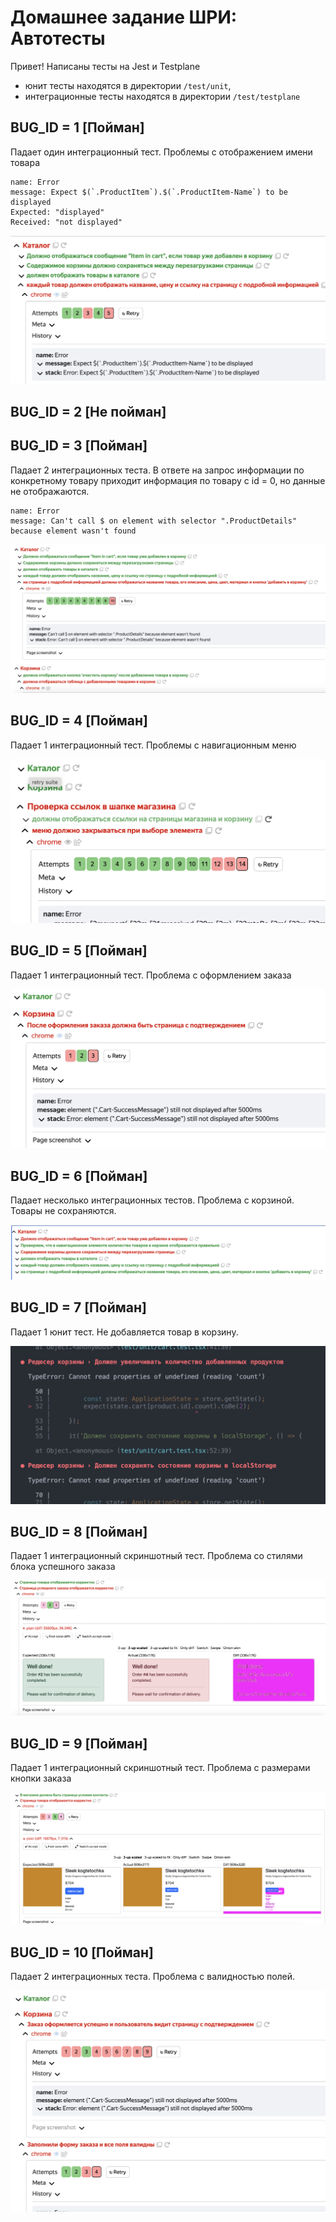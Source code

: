 # Домашнее задание ШРИ: Автотесты

Привет! Написаны тесты на Jest и Testplane

- юнит тесты находятся в директории `/test/unit`, 
- интеграционные тесты находятся в директории `/test/testplane`

## BUG_ID = 1 [Пойман]

Падает один интеграционный тест. Проблемы с отображением имени товара

```
name: Error
message: Expect $(`.ProductItem`).$(`.ProductItem-Name`) to be displayed
Expected: "displayed"
Received: "not displayed"
``` 

![скриншот ошибки из testplane gui](./screenshots/image.png)

## BUG_ID = 2 [Не пойман]

## BUG_ID = 3 [Пойман]

Падает 2 интеграционных теста. В ответе на запрос информации по конкретному товару приходит информация по товару с id = 0, но данные не отображаются.

```
name: Error
message: Can't call $ on element with selector ".ProductDetails" because element wasn't found
```

![скриншот ошибки из testplane gui](./screenshots/image-1.png)

## BUG_ID = 4 [Пойман]

Падает 1 интеграционный тест. Проблемы с навигационным меню

![скриншот ошибки из testplane gui](./screenshots//image-2.png)

## BUG_ID = 5 [Пойман]

Падает 1 интеграционный тест. Проблема с оформлением заказа

![скриншот ошибки из testplane gui](./screenshots/image-3.png)

## BUG_ID = 6 [Пойман]

Падает несколько интеграционных тестов. Проблема с корзиной. Товары не сохраняются.

![скриншот ошибки из testplane gui](./screenshots/image-7.png)

## BUG_ID = 7 [Пойман]

Падает 1 юнит тест. Не добавляется товар в корзину.

![скриншот ошибки из консоли](./screenshots/image-6.png)


## BUG_ID = 8 [Пойман]

Падает 1 интеграционный скриншотный тест. Проблема со стилями блока успешного заказа

![скриншот ошибки из testplane gui](./screenshots/image-8.png)

## BUG_ID = 9 [Пойман]

Падает 1 интеграционный скриншотный тест. Проблема с размерами кнопки заказа

![скриншот ошибки из testplane gui](./screenshots/image-5.png)


## BUG_ID = 10 [Пойман]

Падает 2 интеграционных теста. Проблема с валидностью полей. 

![скриншот ошибки из testplane gui](./screenshots/image-4.png)